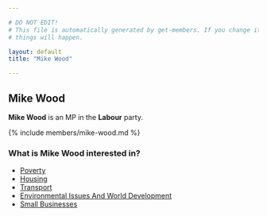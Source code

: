 ```yaml
---

# DO NOT EDIT!
# This file is automatically generated by get-members. If you change it, bad
# things will happen.

layout: default
title: "Mike Wood"

---
```


## Mike Wood

**Mike Wood** is an MP in the **Labour** party.

{% include members/mike-wood.md %}

### What is Mike Wood interested in?


* [Poverty](/interests/poverty.html)
* [Housing](/interests/housing.html)
* [Transport](/interests/transport.html)
* [Environmental Issues And World Development](/interests/environmental-issues-and-world-development.html)
* [Small Businesses](/interests/small-businesses.html)
